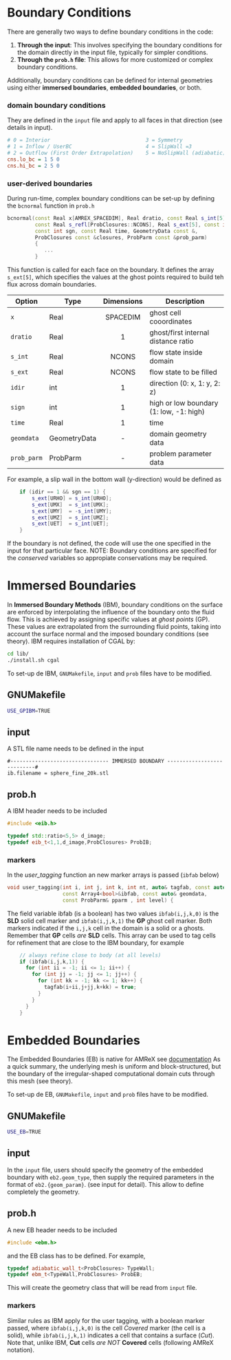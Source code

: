 # Boundary Conditions


There are generally two ways to define boundary conditions in the code:

1. **Through the input**: This involves specifying the boundary conditions for the domain directly in the input file, typically for simpler conditions.  
2. **Through the `prob.h`  file**: This allows for more customized or complex boundary conditions.  

Additionally, boundary conditions can be defined for internal geometries using either **immersed boundaries**, **embedded boundaries**, or both.


### domain boundary conditions

They are defined in the `input` file  and apply to all faces in that direction (see details in input).

```ini
# 0 = Interior                               3 = Symmetry
# 1 = Inflow / UserBC                        4 = SlipWall =3
# 2 = Outflow (First Order Extrapolation)    5 = NoSlipWall (adiabatic)
cns.lo_bc = 1 5 0
cns.hi_bc = 2 5 0
```

### user-derived boundaries

During run-time, complex boundary conditions can be set-up by defining the
```bcnormal``` function in ```prob.h```

```cpp
bcnormal(const Real x[AMREX_SPACEDIM], Real dratio, const Real s_int[5],
         const Real s_refl[ProbClosures::NCONS], Real s_ext[5], const int idir,
         const int sgn, const Real time, GeometryData const &,
         ProbClosures const &closures, ProbParm const &prob_parm)
         {
            ...
         }
```

This function is called for each face on the boundary.
It defines the array `s_ext[5]`, which specifies the values at the ghost points required 
to build teh flux across domain boundaries.

| Option                      | Type          | Dimensions | Description                                                  |
| --------------------------- | ------------- |:-------:| ------------------------------------------------------------ |
| ```x```       | Real          | SPACEDIM   | ghost cell cooordinates  |
| ```dratio```  | Real          | 1          |  ghost/first internal distance ratio                          |
| ```s_int```   | Real          | NCONS      | flow state inside domain  |
| ```s_ext```   | Real          | NCONS      | flow state to be filled  |
| ```idir```    | int           | 1          | direction (0: x, 1: y, 2: z)  |
| ```sign```    | int           | 1          | high or low boundary (1: low, -1: high)  |
| ```time```    | Real          | 1         | time  |
| ```geomdata``` | GeometryData | -         |domain geometry data  |
| ```prob_parm```| ProbParm     | -         |problem parameter data  |


For example, a slip wall in the bottom wall (y-direction) would be defined as

```cpp
    if (idir == 1 && sgn == 1) {
        s_ext[URHO] = s_int[URHO];
        s_ext[UMX]  = s_int[UMX];
        s_ext[UMY]  = -s_int[UMY];
        s_ext[UMZ]  = s_int[UMZ];
        s_ext[UET]  = s_int[UET];
    }
```

If the boundary is not defined, the code will use the one specified in the input for that particular face.
NOTE: Boundary conditions are specified for the *conserved* variables so appropiate conservations may be required.

# Immersed Boundaries

In **Immersed Boundary Methods** (IBM), boundary conditions on the surface are enforced by interpolating the influence of the boundary onto the fluid flow. This is achieved by assigning specific values at *ghost points* (GP). These values are extrapolated from the surrounding fluid points, taking into account the surface normal and the imposed boundary conditions (see theory).
IBM requires installation of CGAL by:
```bash
cd lib/
./install.sh cgal
```
To set-up de IBM, `GNUMakefile`, `input` and `prob` files have to be modified.

## GNUMakefile

```bash
USE_GPIBM=TRUE
```

## input 

A STL file name needs to be defined in the input

```
#-------------------------------- IMMERSED BOUNDARY ---------------------------#
ib.filename = sphere_fine_20k.stl
```


## prob.h

A IBM header needs to be included 

```cpp
#include <eib.h>
```

```cpp
typedef std::ratio<5,5> d_image;
typedef eib_t<1,1,d_image,ProbClosures> ProbIB;
```


### markers

In the *user_tagging* function an new marker arrays is passed (`ibfab` below)

```cpp
void user_tagging(int i, int j, int k, int nt, auto& tagfab, const auto &sdatafab,
                  const Array4<bool>&ibfab, const auto& geomdata,
                  const ProbParm& pparm , int level) {
```

The field variable ibfab (is a boolean)  has two values 
```ibfab(i,j,k,0)``` is the **SLD** solid cell marker and
```ibfab(i,j,k,1)```  the **GP** ghost  cell marker. Both markers indicated if the `i,j,k` cell in the domain is a solid or a ghosts. Remember that **GP** cells *are* **SLD** cells.
This array can be used to tag cells for refinement that are close to the IBM boundary, for example

```cpp
    // always refine close to body (at all levels)
    if (ibfab(i,j,k,1)) {
      for (int ii = -1; ii <= 1; ii++) {
        for (int jj = -1; jj <= 1; jj++) {
          for (int kk = -1; kk <= 1; kk++) {
            tagfab(i+ii,j+jj,k+kk) = true;
          }
        }
      }
    }
```

# Embedded Boundaries

The Embedded Boundaries (EB) is native for AMReX see [documentation](https://amrex-codes.github.io/amrex/docs_html/EB_Chapter.html)
As a quick summary, the underlying mesh is uniform and block-structured, but the boundary of the irregular-shaped computational domain cuts through this mesh (see theory).

To set-up de EB, `GNUMakefile`, `input` and `prob` files have to be modified.

## GNUMakefile

```bash
USE_EB=TRUE
```

## input 

In the `input` file, users should specify the geometry of the embedded boundary with `eb2.geom_type`, then supply the required parameters in the format of `eb2.{geom_param}`. (see input for detail).
This allow to define completely the geometry. 


## prob.h

A new EB header needs to be included 

```cpp
#include <ebm.h>
```

and the EB class has to be defined. For example,
```cpp
typedef adiabatic_wall_t<ProbClosures> TypeWall;
typedef ebm_t<TypeWall,ProbClosures> ProbEB;
```

This will create the geometry class that will be read from `input` file. 


### markers

Similar rules as IBM apply for the user tagging, with a boolean marker passed, where 
```ibfab(i,j,k,0)``` is the cell *Covered* marker (the cell is a solid), while
```ibfab(i,j,k,1)```  indicates a cell that contains a surface (*Cut*).
Note that, unlike IBM, **Cut** cells *are NOT* **Covered** cells (following AMReX notation).
